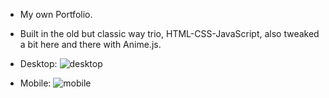 - My own Portfolio.
- Built in the old but classic way trio, HTML-CSS-JavaScript, also tweaked a bit here and there with Anime.js.   

- Desktop:
![desktop](https://github.com/user-attachments/assets/f0de9307-2e7e-4d66-9838-78a2be7263d4)
- Mobile: 
![mobile](https://github.com/user-attachments/assets/31da6b0d-29f5-4917-b3bc-51caf238ae6c)
